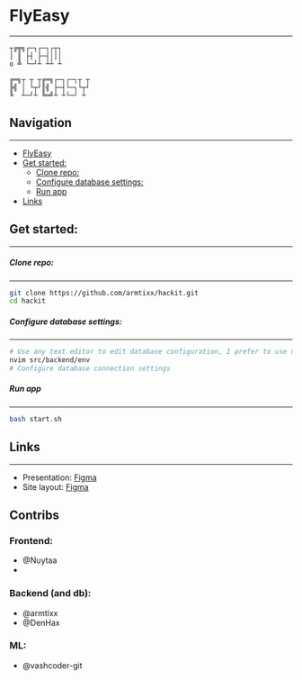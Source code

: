 # FlyEasy
----

```
┬╔╦╗┌─┐┌─┐┌┬┐
│ ║ ├┤ ├─┤│││
o ╩ └─┘┴ ┴┴ ┴
```

```
╔═╗┬ ┬ ┬╔═╗┌─┐┌─┐┬ ┬
╠╣ │ └┬┘║╣ ├─┤└─┐└┬┘
╚  ┴─┘┴ ╚═╝┴ ┴└─┘ ┴
```

## Navigation
----
<!--toc:start-->
- [FlyEasy](#flyeasy)
- [Get started:](#get-started)
    - [Clone repo:](#clone-repo)
    - [Configure database settings:](#configure-database-settings)
    - [Run app](#run-app)
- [Links](#links)
<!--toc:end-->

## Get started:
----
##### Clone repo:
----
```sh
git clone https://github.com/armtixx/hackit.git
cd hackit
```

##### Configure database settings:
----
```sh
# Use any text editor to edit database configuration, I prefer to use neovim ;D
nvim src/backend/env
# Configure database connection settings
```

##### Run app
----
```sh
bash start.sh
```

## Links
----
- Presentation: [Figma](https://www.figma.com/design/I7f725ZBPJ9zelIRLEQ0zu/%D0%A5%D0%B0%D0%BA%D0%B0%D1%82%D0%BE%D0%BD-2024-!T?node-id=115-591&t=QkkzO4OC2cQsG2r8-1)
- Site layout: [Figma](https://www.figma.com/design/I7f725ZBPJ9zelIRLEQ0zu/%D0%A5%D0%B0%D0%BA%D0%B0%D1%82%D0%BE%D0%BD-2024-!T?node-id=124-2&t=QkkzO4OC2cQsG2r8-1)

## Contribs

### Frontend:
- @Nuytaa
- 
### Backend (and db):
- @armtixx
- @DenHax

### ML:
- @vashcoder-git 
